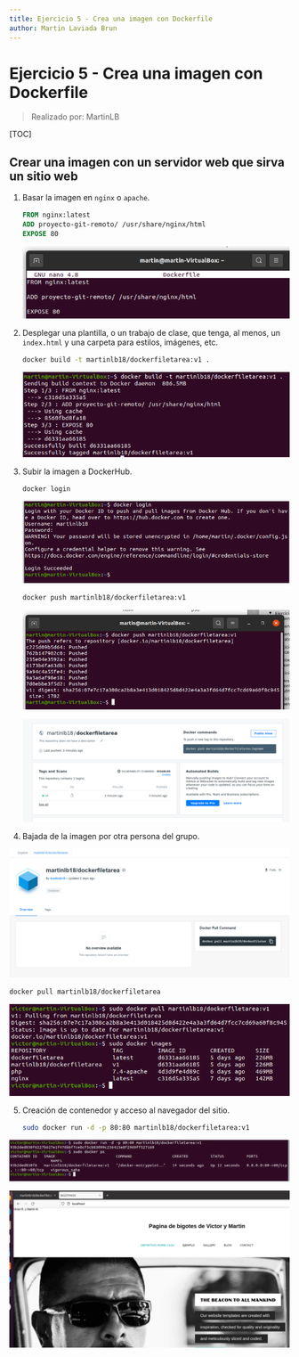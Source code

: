 ```yaml
---
title: Ejercicio 5 - Crea una imagen con Dockerfile
author: Martin Laviada Brun
---
```


# Ejercicio 5 - Crea una imagen con Dockerfile

> Realizado por: MartinLB

[TOC]

## Crear una imagen con un servidor web que sirva un sitio web

1. Basar la imagen en `nginx` o `apache`.

   ```dockerfile
   FROM nginx:latest
   ADD proyecto-git-remoto/ /usr/share/nginx/html
   EXPOSE 80
   ```

   ![image-20220131182300083](Ejercicios-Tema-7-Docker.assets/image-20220131182300083.png)

   

2. Desplegar una plantilla, o un trabajo de clase, que tenga, al menos, un `index.html` y una carpeta para estilos, imágenes, etc.

   ```bash
   docker build -t martinlb18/dockerfiletarea:v1 .
   ```

   ![image-20220131182330487](Ejercicios-Tema-7-Docker.assets/image-20220131182330487.png)



3. Subir la imagen a DockerHub.

   ```bash
   docker login
   ```

   ![login Docker](Ejercicios-Tema-7-Docker.assets/loginDocker.PNG)

   

   ```bash
   docker push martinlb18/dockerfiletarea:v1
   ```

   ![image-20220131182851441](Ejercicios-Tema-7-Docker.assets/image-20220131182851441.png)

   

   ![image-20220131182942382](Ejercicios-Tema-7-Docker.assets/image-20220131182942382.png)



4. Bajada de la imagen por otra persona del grupo.

![image-20220202114513158](Ejercicios-Tema-7-Docker.assets/image-20220202114513158.png)



```bash
docker pull martinlb18/dockerfiletarea
```

![image-20220202165416180](Ejercicio%205%20-%20Crea%20una%20imagen%20con%20Dockerfile.assets/image-20220202165416180.png)



5. Creación de contenedor y acceso al navegador del sitio.

   ```bash
   sudo docker run -d -p 80:80 martinlb18/dockerfiletarea:v1
   ```

![image-20220202165718942](Ejercicio%205%20-%20Crea%20una%20imagen%20con%20Dockerfile.assets/image-20220202165718942.png)



![image-20220202165800527](Ejercicio%205%20-%20Crea%20una%20imagen%20con%20Dockerfile.assets/image-20220202165800527.png)
